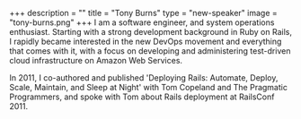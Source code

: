 +++
description = ""
title = "Tony Burns"
type = "new-speaker"
image = "tony-burns.png"
+++
I am a software engineer, and system operations enthusiast. Starting with a strong development background in Ruby on Rails, I rapidly became interested in the new DevOps movement and everything that comes with it, with a focus on developing and administering test-driven cloud infrastructure on Amazon Web Services.

In 2011, I co-authored and published 'Deploying Rails: Automate, Deploy, Scale, Maintain, and Sleep at Night' with Tom Copeland and The Pragmatic Programmers, and spoke with Tom about Rails deployment at RailsConf 2011.